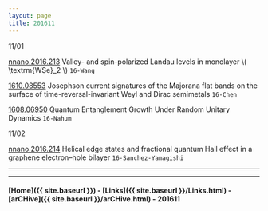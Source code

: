 ```yaml
---
layout: page
title: 201611
---
```



11/01


[nnano.2016.213](http://www.nature.com/nnano/journal/vaop/ncurrent/full/nnano.2016.213.html) Valley- and spin-polarized Landau levels in monolayer \\( \textrm{WSe}_2 \\) `16-Wang`

[1610.08553](https://arxiv.org/abs/1610.08553) Josephson current signatures of the Majorana flat bands on the surface of time-reversal-invariant Weyl and Dirac semimetals `16-Chen`

[1608.06950](https://arxiv.org/abs/1608.06950) Quantum Entanglement Growth Under Random Unitary Dynamics `16-Nahum`

11/02

[nnano.2016.214](http://www.nature.com/nnano/journal/vaop/ncurrent/full/nnano.2016.214.html) Helical edge states and fractional quantum Hall effect in a graphene electron–hole bilayer `16-Sanchez-Yamagishi`



---



---


#### [Home]({{ site.baseurl }}) - [Links]({{ site.baseurl }}/Links.html) - [arCHive]({{ site.baseurl }}/arCHive.html) - 201611
